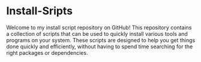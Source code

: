 # Install-Sripts
Welcome to my install script repository on GitHub! This repository contains a collection of scripts that can be used to quickly install various tools and programs on your system. These scripts are designed to help you get things done quickly and efficiently, without having to spend time searching for the right packages or dependencies.
